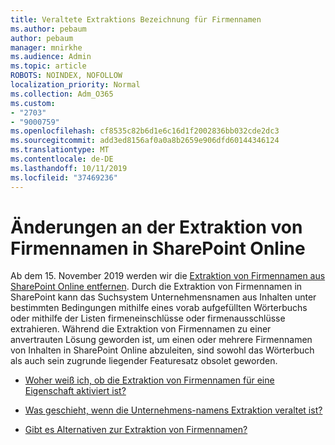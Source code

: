 ```yaml
---
title: Veraltete Extraktions Bezeichnung für Firmennamen
ms.author: pebaum
author: pebaum
manager: mnirkhe
ms.audience: Admin
ms.topic: article
ROBOTS: NOINDEX, NOFOLLOW
localization_priority: Normal
ms.collection: Adm_O365
ms.custom:
- "2703"
- "9000759"
ms.openlocfilehash: cf8535c82b6d1e6c16d1f2002836bb032cde2dc3
ms.sourcegitcommit: add3ed8156af0a0a8b2659e906dfd60144346124
ms.translationtype: MT
ms.contentlocale: de-DE
ms.lasthandoff: 10/11/2019
ms.locfileid: "37469236"
---
```

# <a name="changes-to-company-name-extraction-in-sharepoint-online"></a>Änderungen an der Extraktion von Firmennamen in SharePoint Online

Ab dem 15. November 2019 werden wir die [Extraktion von Firmennamen aus SharePoint Online entfernen](https://docs.microsoft.com/sharepoint/changes-to-company-name-extraction-in-sharepoint-online). Durch die Extraktion von Firmennamen in SharePoint kann das Suchsystem Unternehmensnamen aus Inhalten unter bestimmten Bedingungen mithilfe eines vorab aufgefüllten Wörterbuchs oder mithilfe der Listen firmeneinschlüsse oder firmenausschlüsse extrahieren. Während die Extraktion von Firmennamen zu einer anvertrauten Lösung geworden ist, um einen oder mehrere Firmennamen von Inhalten in SharePoint Online abzuleiten, sind sowohl das Wörterbuch als auch sein zugrunde liegender Featuresatz obsolet geworden.

- [Woher weiß ich, ob die Extraktion von Firmennamen für eine Eigenschaft aktiviert ist?](https://docs.microsoft.com/sharepoint/changes-to-company-name-extraction-in-sharepoint-online#how-do-i-know-if-company-name-extraction-is-enabled-for-a-property)

- [Was geschieht, wenn die Unternehmens-namens Extraktion veraltet ist?](https://docs.microsoft.com/sharepoint/changes-to-company-name-extraction-in-sharepoint-online#what-happens-when-company-name-extraction-is-deprecated) 

- [Gibt es Alternativen zur Extraktion von Firmennamen?](https://docs.microsoft.com/sharepoint/changes-to-company-name-extraction-in-sharepoint-online#are-there-alternatives-to-company-name-extraction) 